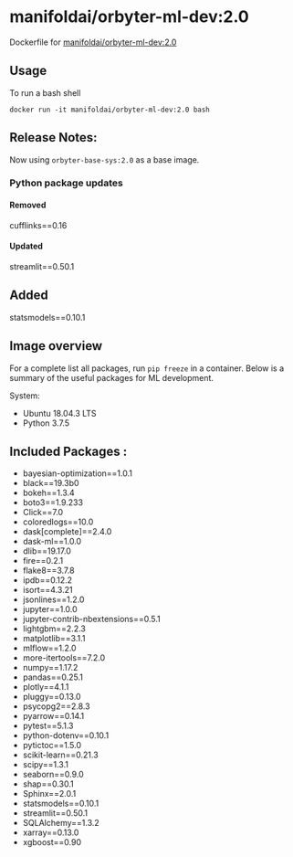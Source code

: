# manifoldai/orbyter-ml-dev:2.0

Dockerfile for [manifoldai/orbyter-ml-dev:2.0](https://hub.docker.com/r/manifoldai/orbyter-ml-dev)

## Usage

To run a bash shell

`
docker run -it manifoldai/orbyter-ml-dev:2.0 bash
`

## Release Notes:

Now using `orbyter-base-sys:2.0` as a base image. 

### Python package updates

#### Removed

cufflinks==0.16

#### Updated

streamlit==0.50.1

## Added

statsmodels==0.10.1

## Image overview

For a complete list all packages, run `pip freeze` in a container. Below is a summary of
the useful packages for ML development.

System:

* Ubuntu 18.04.3 LTS
* Python 3.7.5

## Included Packages :

* bayesian-optimization==1.0.1
* black==19.3b0
* bokeh==1.3.4
* boto3==1.9.233
* Click==7.0
* coloredlogs==10.0
* dask[complete]==2.4.0
* dask-ml==1.0.0
* dlib==19.17.0
* fire==0.2.1
* flake8==3.7.8
* ipdb==0.12.2
* isort==4.3.21
* jsonlines==1.2.0
* jupyter==1.0.0
* jupyter-contrib-nbextensions==0.5.1
* lightgbm==2.2.3
* matplotlib==3.1.1
* mlflow==1.2.0
* more-itertools==7.2.0
* numpy==1.17.2
* pandas==0.25.1
* plotly==4.1.1
* pluggy==0.13.0
* psycopg2==2.8.3
* pyarrow==0.14.1
* pytest==5.1.3
* python-dotenv==0.10.1
* pytictoc==1.5.0
* scikit-learn==0.21.3
* scipy==1.3.1
* seaborn==0.9.0
* shap==0.30.1
* Sphinx==2.0.1
* statsmodels==0.10.1
* streamlit==0.50.1
* SQLAlchemy==1.3.2
* xarray==0.13.0
* xgboost==0.90

